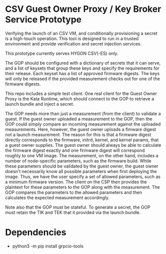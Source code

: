 # CSV Guest Owner Proxy / Key Broker Service Prototype

Verifying the launch of an CSV VM, and conditionally provisioning a secret is a high-touch operation. This tool is designed to run in a trusted environment and provide verification and secret injection services.

This prototype currently serves HYGON CSV(-ES) only.

The GOP should be configured with a dictionary of secrets that it can serve, and a list of keysets that group these keys and specify the requirements for their release. Each keyset has a list of approved firmware digests. The keys will only be released if the provided measurement checks out for one of the firmware digests.

This repo includes a simple test client. One real client for the Guest Owner Proxy is the Kata Runtime, which should connect to the GOP to retrieve a launch bundle and inject a secret. 

The GOP needs more than just a measurement (from the client) to validate a guest. If the guest owner uploaded a measurement to the GOP, then the GOP could simply compare an incoming measurement against the uploaded measurements. Here, however, the guest owner uploads a fimware digest not a launch measurement. The reason for this is that a firmware digest directly corresponds to the firmware, initrd, kernel, and kernel params, that a guest owner supplies. The guest owner should always be able to calculate the firmware digest exactly and one firmware digest will correspond roughly to one VM image. The measurement, on the other hand, includes a number of node-specific parameters, such as the firmware build. While these parameters should be validated by the guest owner, the guest owner doesn't necessarily know all possible parameters when first deploying the image. Thus, we have the user specify a set of allowed parameters, such as a minimum firmware version. The client on the CSP then provides the plaintext for these parameters to the GOP along with the measurement. The GOP compares the parameters to the allowed parameters and then calculates the expected measurement accordingly.

Note also that the GOP must be stateful. To generate a secret, the GOP must retain the TIK and TEK that it provided via the launch bundle.

# Dependencies 
- python3 -m pip install grpcio-tools
